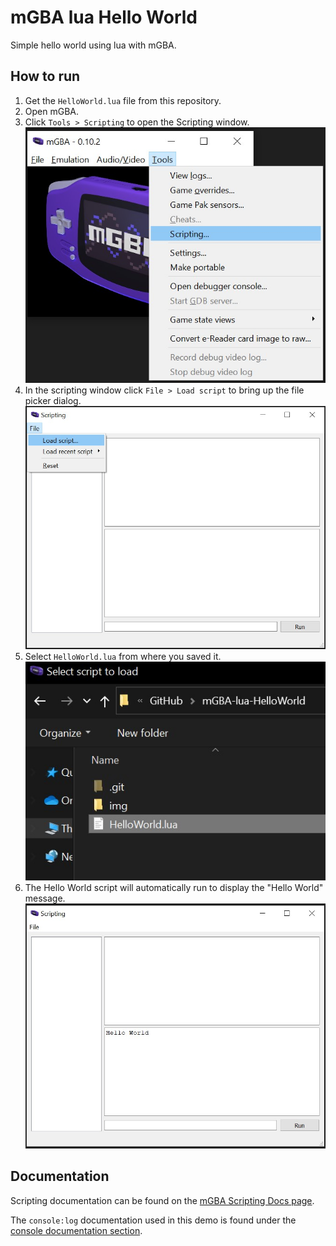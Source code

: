 # mGBA lua Hello World
Simple hello world using lua with mGBA.

## How to run
1. Get the `HelloWorld.lua` file from this repository.
1. Open mGBA.
1. Click `Tools > Scripting` to open the Scripting window.
![](img/ScripingMenuItem.jpg)
1. In the scripting window click `File > Load script` to bring up the file picker dialog.
![](img/LoadScript.jpg)
1. Select `HelloWorld.lua` from where you saved it.
![](img/FilePicker.jpg)
1. The Hello World script will automatically run to display the "Hello World" message.
![](img/RunningScript.jpg)

## Documentation 
Scripting documentation can be found on the [mGBA Scripting Docs page](https://mgba.io/docs/scripting.html). 

The `console:log` documentation used in this demo is found under the [console documentation section](https://mgba.io/docs/scripting.html#method-Console.log).
